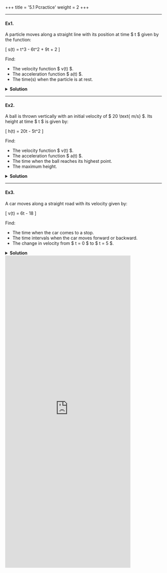 +++
title = '5.1 Pcractice'
weight = 2
+++

---

#### Ex1.
A particle moves along a straight line with its position at time $ t $ given by the function:

\[
 s(t) = t^3 - 6t^2 + 9t + 2
\]

Find:
- The velocity function $ v(t) $.
- The acceleration function $ a(t) $.
- The time(s) when the particle is at rest.

<details>
  <summary>
    <strong id="solution-title">Solution</strong>
  </summary>

1. Compute the velocity function:

\[
   v(t) = s'(t) = 3t^2 - 12t + 9
\]

2. Compute the acceleration function:

\[
   a(t) = v'(t) = 6t - 12
\]

3. Find when the particle is at rest by solving $ v(t) = 0 $:

\[
   3t^2 - 12t + 9 = 0
\]

   Factor:

\[
   3(t - 3)(t - 1) = 0
\]

\[
   t = 1, 3
\]
   
Thus, the particle is at rest at $ t = 1 $ and $ t = 3 $.

</details>

---

#### Ex2.
A ball is thrown vertically with an initial velocity of $ 20 \text{ m/s} $. Its height at time $ t $ is given by:

\[
 h(t) = 20t - 5t^2
\]

Find:
- The velocity function $ v(t) $.
- The acceleration function $ a(t) $.
- The time when the ball reaches its highest point.
- The maximum height.

<details>
  <summary>
    <strong id="solution-title">Solution</strong>
  </summary>

1. Compute the velocity function:

\[
   v(t) = h'(t) = 20 - 10t
\]

2. Compute the acceleration function:

\[
   a(t) = v'(t) = -10
\]

3. The highest point is when $ v(t) = 0 $:

\[
   20 - 10t = 0
\]

\[
   t = 2 \text{ seconds}
\]

4. Find the maximum height by evaluating $ h(2) $:

\[
   h(2) = 20(2) - 5(2)^2 = 40 - 20 = 20 \text{ m}
\]
   
Thus, the ball reaches its highest point at $ t = 2 $ sec, with a maximum height of $ 20 $ m.

</details>

---

#### Ex3.
A car moves along a straight road with its velocity given by:

\[
 v(t) = 6t - 18
\]

Find:
- The time when the car comes to a stop.
- The time intervals when the car moves forward or backward.
- The change in velocity from $ t = 0 $ to $ t = 5 $.

<details>
  <summary>
    <strong id="solution-title">Solution</strong>
  </summary>

1. Find when the car stops by solving $ v(t) = 0 $:

\[
   6t - 18 = 0
\]

\[
   t = 3 \text{ seconds}
\]

2. Determine motion direction:
   - If $ v(t) > 0 $, the car moves forward.
   - If $ v(t) < 0 $, the car moves backward.
   - Analyze $ v(t) = 6t - 18 $:
     - For $ 0 \leq t < 3 $, $ v(t) < 0 $ (moving backward).
     - For $ t > 3 $, $ v(t) > 0 $ (moving forward).

3. Compute the change in velocity from $ t = 0 $ to $ t = 5 $:

\[
   v(5) - v(0)
\]

\[
   (6(5) - 18) - (6(0) - 18)
\]

\[
   (30 - 18) - (0 - 18)
\]

\[
   12 + 18 = 30
\]
   
Thus, the car stops at $ t = 3 $ sec, moves backward for $ 0 \leq t < 3 $, and moves forward for $ t > 3 $. The change in velocity from $ t = 0 $ to $ t = 5 $ is $ 30 $ m/s.

</details>


<iframe src="https://script.google.com/macros/s/AKfycbzcuRpYzGlg9agiWzxXmwz9wOH3MeJDybpNW4Oll0kXe_A3_BNLkntrUiZ3sMPX8aK-/exec" width="80%" height="1000px" frameborder="0" marginheight="0" marginwidth="0">Loading...</iframe>


